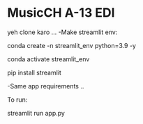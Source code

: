 # MusicCH A-13 EDI

yeh clone karo ...
-Make streamlit env:
   
conda create -n streamlit_env python=3.9 -y

conda activate streamlit_env

pip install streamlit   

-Same app requirements ..

To run:

streamlit run app.py
